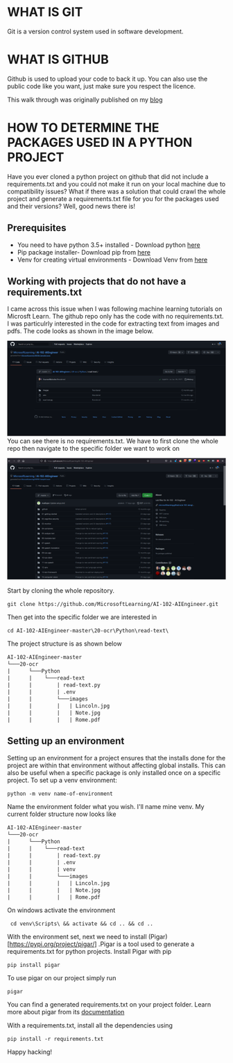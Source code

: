 # WHAT IS GIT
Git is a version control system used in software development.
# WHAT IS GITHUB

Github is used to upload your code to back it up. You can also use the public code like you want, just make sure you respect the licence.


This walk through was originally published on my [blog](https://wamaithanyamu.com/how-to-determine-the-packages-used-in-a-python-project)

# HOW TO DETERMINE THE PACKAGES USED IN A PYTHON PROJECT

Have you ever cloned a python project on github that did not include a requirements.txt and you could not make it run on your local machine due to compatibility issues? What if there was a solution that could crawl the whole project and generate a requirements.txt file for you for the packages used and their versions? Well, good news there is!

## Prerequisites
- You need to have python 3.5+ installed - Download python [here](https://www.python.org/downloads/)
- Pip package installer- Download pip from [here](https://pip.pypa.io/en/stable/cli/pip_download/)
- Venv for creating virtual environments - Download Venv from [here](https://docs.python.org/3/library/venv.html)

## Working with projects that do not have a requirements.txt

I came across this issue when I was following machine learning tutorials on Microsft Learn. The github repo only has the code with no requirements.txt. I was particulrly interested in the code for extracting text from images and pdfs. The code looks as shown in the image below.



![Ms Learn](mslearn.png)
 You can see there is no requirements.txt. We have to first clone the whole repo then navigate to the specific folder we want to work on

![Ms Learn](repo.png)

Start by cloning the whole repository.

```shell
git clone https://github.com/MicrosoftLearning/AI-102-AIEngineer.git
```

Then get into the specific folder we are interested in

```shell
cd AI-102-AIEngineer-master\20-ocr\Python\read-text\ 
```
The project structure is as shown below
```
AI-102-AIEngineer-master
└───20-ocr
|      └───Python
|      |    └───read-text
|      |        | read-text.py
|      |        | .env
|      |        └───images
|      |        |   | Lincoln.jpg
|      |        |   | Note.jpg
|      |        |   | Rome.pdf

```

## Setting up an environment

Setting up an environment for a project ensures that the installs done for the project are within that environment without affecting global installs. This can also be useful when a specific package is only installed once on a specific project.
To set up a venv environment:

```shell
python -m venv name-of-environment
```
Name the environment folder what you wish. I'll name mine venv. My current folder structure now looks like
```
AI-102-AIEngineer-master
└───20-ocr
|      └───Python
|      |    └───read-text
|      |        | read-text.py
|      |        | .env
|      |        | venv
|      |        └───images
|      |        |   | Lincoln.jpg
|      |        |   | Note.jpg
|      |        |   | Rome.pdf

```

On windows activate the environment 
```shell
 cd venv\Scripts\ && activate && cd .. && cd ..
```

With the environment set, next we need to install (Pigar)[https://pypi.org/project/pigar/] .Pigar is a tool used to generate a requirements.txt for python projects.
Install Pigar with pip

```shell
pip install pigar
```

To use pigar on our project simply run

```shell
pigar
```
You can find a generated requirements.txt on your project folder. Learn more about pigar from its  [documentation](https://pypi.org/project/pigar/)


With a requirements.txt, install all the dependencies using

```shell
pip install -r requirements.txt
```

Happy hacking! 
